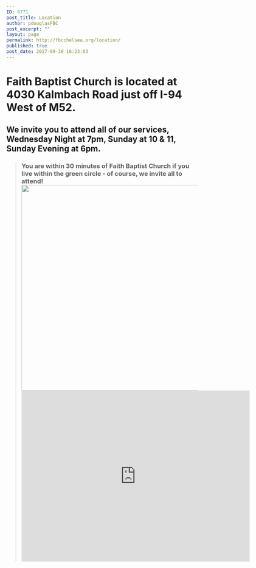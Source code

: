 ```yaml
---
ID: 6771
post_title: Location
author: pdouglasFBC
post_excerpt: ""
layout: page
permalink: http://fbcchelsea.org/location/
published: true
post_date: 2017-09-30 16:23:03
---
```

<h1>Faith Baptist Church is located at 4030 Kalmbach Road just off I-94 West of M52.</h1><h2>We invite you to attend all of our services, Wednesday Night at 7pm, Sunday at 10 &amp; 11, Sunday Evening at 6pm.</h2><blockquote><h3>You are within 30 minutes of Faith Baptist Church if you live within the green circle - of course, we invite all to attend! <a href="https://goo.gl/maps/xLybRcJu3gy"><img class="aligncenter size-large wp-image-6772" src="http://fbcchelsea.org/wp-content/uploads/2017/09/30-minute-radius-of-faith-baptist-church-1024x615.png" alt="" width="900" height="541" /></a><iframe style="border: 0;" src="https://www.google.com/maps/embed?pb=!1m18!1m12!1m3!1d13251.155876159826!2d-84.10228226990778!3d42.292189473180755!2m3!1f0!2f0!3f0!3m2!1i1024!2i768!4f13.1!3m3!1m2!1s0x0%3A0xc676caa349bee04b!2sFaith+Baptist+Church!5e0!3m2!1sen!2sus!4v1506802907171" width="600" height="450" frameborder="0" allowfullscreen="allowfullscreen"></iframe></h3></blockquote>